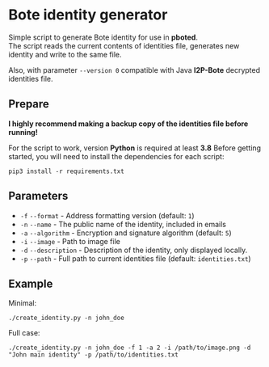 # Bote identity generator

Simple script to generate Bote identity for use in **pboted**.   
The script reads the current contents of identities file, generates new identity and write to the same file.

Also, with parameter `--version 0` compatible with Java **I2P-Bote** decrypted identities file.

## Prepare

**I highly recommend making a backup copy of the identities file before running!**

For the script to work, version **Python** is required at least **3.8**
Before getting started, you will need to install the dependencies for each script:

```
pip3 install -r requirements.txt
```

## Parameters

- `-f` `--format` - Address formatting version (default: `1`)
- `-n` `--name` - The public name of the identity, included in emails
- `-a` `--algorithm` - Encryption and signature algorithm (default: `5`)
- `-i` `--image` - Path to image file
- `-d` `--description` - Description of the identity, only displayed locally.
- `-p` `--path` - Full path to current identities file (default: `identities.txt`)

## Example

Minimal:
```
./create_identity.py -n john_doe
```

Full case:
```
./create_identity.py -n john_doe -f 1 -a 2 -i /path/to/image.png -d "John main identity" -p /path/to/identities.txt
```
